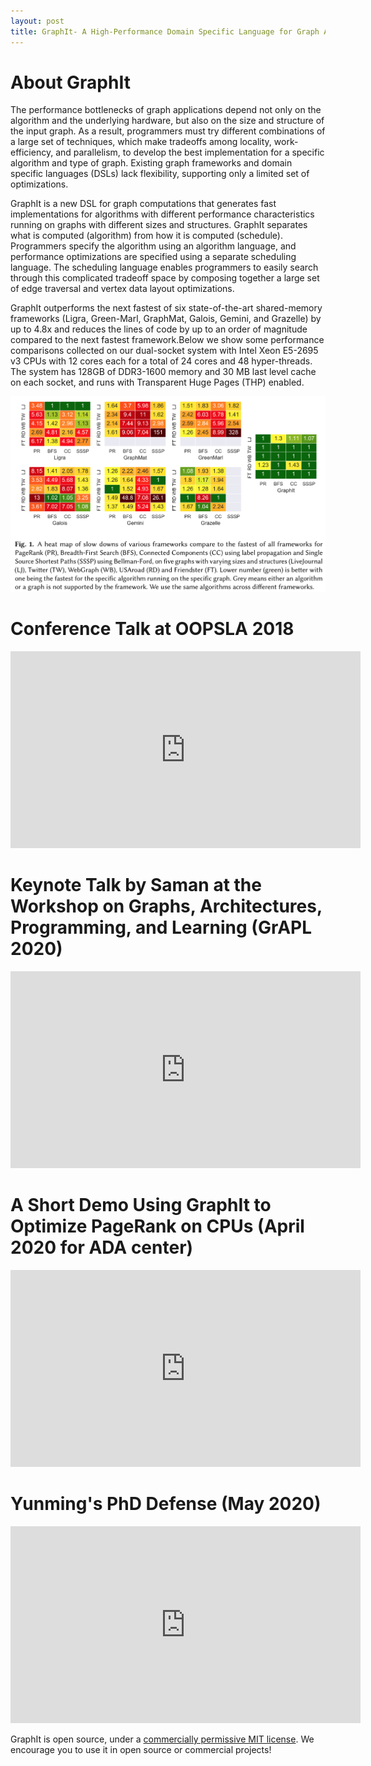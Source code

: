 ```yaml
---
layout: post
title: GraphIt- A High-Performance Domain Specific Language for Graph Analytics
---
```


<meta name="Description" content="GraphIt - A High-
Performance Graph Domain Specific Language">

# About GraphIt

The performance bottlenecks of graph applications
depend not only on the
algorithm and the underlying hardware, but also on
the size and structure of the input graph.
As a result, programmers must try different combinations of a large
set of techniques, which
make tradeoffs among locality, work-efficiency, and parallelism, to develop the best implementation
for a specific algorithm and type of graph.
Existing graph frameworks and domain specific languages (DSLs) lack flexibility, supporting
only a limited set of optimizations.

GraphIt is a new DSL
for graph computations that generates fast implementations for algorithms
with different performance characteristics running on graphs
with different sizes and structures.
GraphIt separates what is computed
(algorithm) from how it is computed (schedule).
Programmers specify the algorithm using an algorithm
language, and performance optimizations are specified using a
separate scheduling language.
The scheduling language enables programmers
to easily search through this complicated
tradeoff space by composing together a large
set of edge traversal and vertex data layout optimizations.

GraphIt outperforms the next fastest of six state-of-the-art shared-memory
frameworks (Ligra, Green-Marl, GraphMat, Galois, Gemini, and Grazelle) by up to 4.8x and reduces the lines of code by up to an order of magnitude compared to the next fastest framework.Below we show some performance comparisons collected on our dual-socket system with Intel Xeon E5-2695 v3 CPUs with 12 cores each for a total of 24 cores and 48 hyper-threads. The system has 128GB of DDR3-1600 memory and 30 MB last level cache on each socket, and runs with Transparent Huge Pages (THP) enabled.

<img src="gallery/perf_comparison.png" alt="GraphIt performance">


# Conference Talk at OOPSLA 2018 
<iframe width="560" height="315" src="https://www.youtube.com/embed/ptIVf-YlkhY" frameborder="0" allow="accelerometer; autoplay; encrypted-media; gyroscope; picture-in-picture" allowfullscreen></iframe>

# Keynote Talk by Saman at the Workshop on Graphs, Architectures, Programming, and Learning (GrAPL 2020) 
<iframe width="560" height="315" src="https://www.youtube.com/embed/7vpZRswS9kw" frameborder="0" allow="accelerometer; autoplay; encrypted-media; gyroscope; picture-in-picture" allowfullscreen></iframe>

# A Short Demo Using GraphIt to Optimize PageRank on CPUs (April 2020 for ADA center) 
<iframe width="560" height="315" src="https://www.youtube.com/embed/MqZ-01BKBdM" frameborder="0" allow="accelerometer; autoplay; encrypted-media; gyroscope; picture-in-picture" allowfullscreen></iframe>

# Yunming's PhD Defense (May 2020) 
<iframe width="560" height="315" src="https://www.youtube.com/embed/kE9TBZr-D60" frameborder="0" allow="accelerometer; autoplay; encrypted-media; gyroscope; picture-in-picture" allowfullscreen></iframe>

GraphIt is open source, under a [commercially permissive MIT
license](https://github.com/GraphIt-DSL/graphit/blob/master/LICENSE). We encourage
you to use it in open source or commercial projects! 




